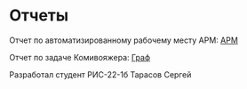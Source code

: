 
# Отчеты #

Отчет по автоматизированному рабочему месту АРМ: [АРМ](https://github.com/pozhiloiborov/ARM/blob/main/untitled4/отчёт)

Отчет по задаче Комивояжера: [Граф](https://github.com/pozhiloiborov/ARM/blob/main/graph/Readme.md)

Разработал студент РИС-22-1б Тарасов Сергей 
